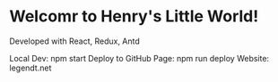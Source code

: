 # Welcomr to Henry's Little World!
Developed with React, Redux, Antd

Local Dev: npm start
Deploy to GitHub Page: npm run deploy
Website: legendt.net
